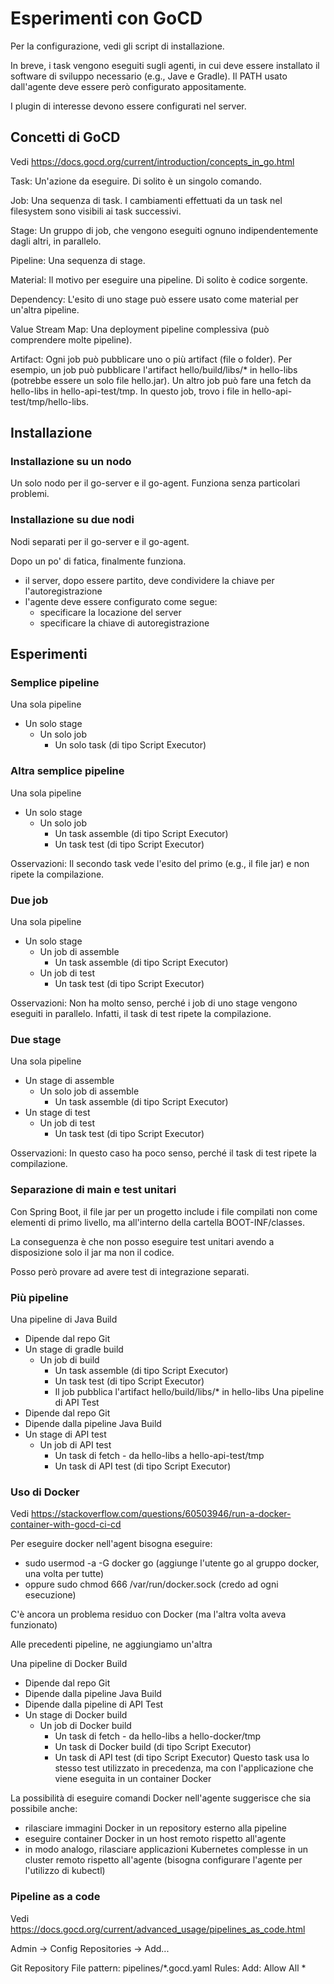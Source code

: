 # Esperimenti con GoCD 

Per la configurazione, vedi gli script di installazione. 

In breve, i task vengono eseguiti sugli agenti, in cui deve essere installato il software di sviluppo necessario (e.g., Jave e Gradle). 
Il PATH usato dall'agente deve essere però configurato appositamente. 

I plugin di interesse devono essere configurati nel server. 

## Concetti di GoCD 

Vedi https://docs.gocd.org/current/introduction/concepts_in_go.html 

Task: 
Un'azione da eseguire. 
Di solito è un singolo comando. 

Job: 
Una sequenza di task. 
I cambiamenti effettuati da un task nel filesystem sono visibili ai task successivi. 

Stage: 
Un gruppo di job, che vengono eseguiti ognuno indipendentemente dagli altri, in parallelo. 

Pipeline: 
Una sequenza di stage. 

Material: 
Il motivo per eseguire una pipeline. 
Di solito è codice sorgente. 

Dependency: 
L'esito di uno stage può essere usato come material per un'altra pipeline. 

Value Stream Map: 
Una deployment pipeline complessiva (può comprendere molte pipeline). 

Artifact: 
Ogni job può pubblicare uno o più artifact (file o folder). 
Per esempio, un job può pubblicare l'artifact hello/build/libs/\* in hello-libs (potrebbe essere un solo file hello.jar). 
Un altro job può fare una fetch da hello-libs in hello-api-test/tmp. 
In questo job, trovo i file in hello-api-test/tmp/hello-libs. 


## Installazione 

### Installazione su un nodo 

Un solo nodo per il go-server e il go-agent. 
Funziona senza particolari problemi. 

### Installazione su due nodi  

Nodi separati per il go-server e il go-agent. 

Dopo un po' di fatica, finalmente funziona. 
- il server, dopo essere partito, deve condividere la chiave per l'autoregistrazione 
- l'agente deve essere configurato come segue: 
  - specificare la locazione del server 
  - specificare la chiave di autoregistrazione 


## Esperimenti 

### Semplice pipeline 

Una sola pipeline 
- Un solo stage 
  - Un solo job 
    - Un solo task (di tipo Script Executor)  

### Altra semplice pipeline 

Una sola pipeline 
- Un solo stage 
  - Un solo job 
    - Un task assemble (di tipo Script Executor)  
    - Un task test (di tipo Script Executor)  

Osservazioni: 
Il secondo task vede l'esito del primo (e.g., il file jar) e non ripete la compilazione. 

### Due job 

Una sola pipeline 
- Un solo stage 
  - Un job di assemble 
    - Un task assemble (di tipo Script Executor)  
  - Un job di test 
    - Un task test (di tipo Script Executor)  

Osservazioni: 
Non ha molto senso, perché i job di uno stage vengono eseguiti in parallelo. 
Infatti, il task di test ripete la compilazione. 

### Due stage 

Una sola pipeline 
- Un stage di assemble
  - Un solo job di assemble 
    - Un task assemble (di tipo Script Executor)  
- Un stage di test
  - Un job di test 
    - Un task test (di tipo Script Executor)  

Osservazioni: 
In questo caso ha poco senso, perché il task di test ripete la compilazione. 

### Separazione di main e test unitari 

Con Spring Boot, il file jar per un progetto include i file compilati non come elementi di primo livello, 
ma all'interno della cartella BOOT-INF/classes. 

La conseguenza è che non posso eseguire test unitari avendo a disposizione solo il jar ma non il codice. 

Posso però provare ad avere test di integrazione separati. 

### Più pipeline 

Una pipeline di Java Build
- Dipende dal repo Git  
- Un stage di gradle build
  - Un job di build 
    - Un task assemble (di tipo Script Executor)  
    - Un task test (di tipo Script Executor) 
    - Il job pubblica l'artifact hello/build/libs/\* in hello-libs 
Una pipeline di API Test 
- Dipende dal repo Git  
- Dipende dalla pipeline Java Build 
- Un stage di API test
  - Un job di API test 
    - Un task di fetch - da hello-libs a hello-api-test/tmp 
    - Un task di API test (di tipo Script Executor)  
	
### Uso di Docker 

Vedi https://stackoverflow.com/questions/60503946/run-a-docker-container-with-gocd-ci-cd 

Per eseguire docker nell'agent bisogna eseguire: 
- sudo usermod -a -G docker go (aggiunge l'utente go al gruppo docker, una volta per tutte) 
- oppure sudo chmod 666 /var/run/docker.sock (credo ad ogni esecuzione) 

C'è ancora un problema residuo con Docker (ma l'altra volta aveva funzionato) 

Alle precedenti pipeline, ne aggiungiamo un'altra 

Una pipeline di Docker Build 
- Dipende dal repo Git  
- Dipende dalla pipeline Java Build 
- Dipende dalla pipeline di API Test 
- Un stage di Docker build
  - Un job di Docker build 
    - Un task di fetch - da hello-libs a hello-docker/tmp 
    - Un task di Docker build (di tipo Script Executor)  
    - Un task di API test (di tipo Script Executor) 
	  Questo task usa lo stesso test utilizzato in precedenza, 
	  ma con l'applicazione che viene eseguita in un container Docker

La possibilità di eseguire comandi Docker nell'agente suggerisce che sia possibile anche: 
- rilasciare immagini Docker in un repository esterno alla pipeline 
- eseguire container Docker in un host remoto rispetto all'agente 
- in modo analogo, rilasciare applicazioni Kubernetes complesse in un cluster remoto rispetto all'agente 
  (bisogna configurare l'agente per l'utilizzo di kubectl) 

### Pipeline as a code 

Vedi https://docs.gocd.org/current/advanced_usage/pipelines_as_code.html 

Admin -> Config Repositories -> Add... 

Git Repository 
File pattern: pipelines/*.gocd.yaml 
Rules: Add: Allow All * 